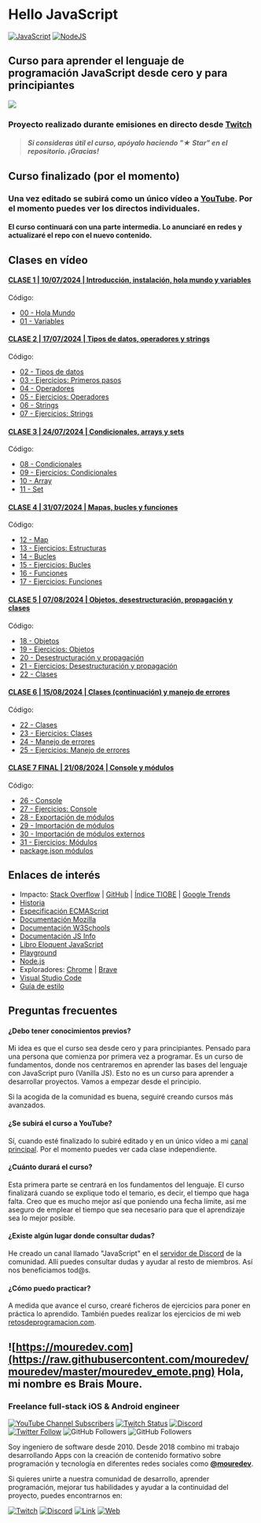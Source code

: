 # Hello JavaScript

[![JavaScript](https://img.shields.io/badge/JavaScript-ES6+-yellow?style=for-the-badge&logo=javascript&logoColor=white&labelColor=101010)](https://developer.mozilla.org/es/docs/Web/JavaScript) [![NodeJS](https://img.shields.io/badge/NODEJS-v20+-green?style=for-the-badge&logo=nodedotjs&logoColor=white&labelColor=101010)](https://nodejs.org/)

## Curso para aprender el lenguaje de programación JavaScript desde cero y para principiantes

![](./Images/header.jpg)

### Proyecto realizado durante emisiones en directo desde [Twitch](https://twitch.tv/mouredev)
> ##### Si consideras útil el curso, apóyalo haciendo "★ Star" en el repositorio. ¡Gracias!

## Curso finalizado (por el momento)

### Una vez editado se subirá como un único vídeo a [YouTube](https://youtube.com/@mouredev). Por el momento puedes ver los directos individuales.
#### El curso continuará con una parte intermedia. Lo anunciaré en redes y actualizaré el repo con el nuevo contenido.

## Clases en vídeo

#### [CLASE 1 | 10/07/2024 | Introducción, instalación, hola mundo y variables](https://www.youtube.com/live/hoULS5isDck?si=qtcStT34Ef8ETBmB&t=915)

Código:

* [00 - Hola Mundo](./Basic/00-helloworld.js)
* [01 - Variables](./Basic/01-variables.js)

#### [CLASE 2 | 17/07/2024 | Tipos de datos, operadores y strings](https://www.youtube.com/live/euVbF1eatEY?si=nHS3QznAlA_C39NK&t=808)

Código:

* [02 - Tipos de datos](./Basic/02-datatypes.js)
* [03 - Ejercicios: Primeros pasos](./Basic/03-beginner-exercises.js)
* [04 - Operadores](./Basic/04-operators.js)
* [05 - Ejercicios: Operadores](./Basic/05-operators-exercises.js)
* [06 - Strings](./Basic/06-strings.js)
* [07 - Ejercicios: Strings](./Basic/07-strings-exercises.js)

#### [CLASE 3 | 24/07/2024 | Condicionales, arrays y sets](https://www.youtube.com/live/XCNjoIoO3Ws?si=3XCjdZ9r41JID-by&t=978)

Código:

* [08 - Condicionales](./Basic/08-conditionals.js)
* [09 - Ejercicios: Condicionales](./Basic/09-conditionals-exercises.js)
* [10 - Array](./Basic/10-array.js)
* [11 - Set](./Basic/11-set.js)

#### [CLASE 4 | 31/07/2024 | Mapas, bucles y funciones](https://www.youtube.com/live/xg1GeHKiNzU?si=oiWHK8bDTZ1c98hF&t=885)

Código:

* [12 - Map](./Basic/12-map.js)
* [13 - Ejercicios: Estructuras](./Basic/13-structures-exercises.js)
* [14 - Bucles](./Basic/14-loops.js)
* [15 - Ejercicios: Bucles](./Basic/15-loops-exercises.js)
* [16 - Funciones](./Basic/16-functions.js)
* [17 - Ejercicios: Funciones](./Basic/17-functions-exercises.js)

#### [CLASE 5 | 07/08/2024 | Objetos, desestructuración, propagación y clases](https://www.youtube.com/live/SBXEpAx_y_Q?si=Sbqqa2-_eGwsUkH-&t=958)

Código:

* [18 - Objetos](./Basic/18-objects.js)
* [19 - Ejercicios: Objetos](./Basic/19-objects-exercises.js)
* [20 - Desestructuración y propagación](./Basic/20-destructuring-spreading.js)
* [21 - Ejercicios: Desestructuración y propagación](./Basic/21-destructuring-spreading-exercises.js)
* [22 - Clases](./Basic/22-classes.js)

#### [CLASE 6 | 15/08/2024 | Clases (continuación) y manejo de errores](https://www.youtube.com/live/8p6SLAIgwZI?si=MS9o7qIhezx9NTQX&t=902)

Código:

* [22 - Clases](./Basic/22-classes.js)
* [23 - Ejercicios: Clases](./Basic/23-classes-exercises.js)
* [24 - Manejo de errores](./Basic/24-error-handling.js)
* [25 - Ejercicios: Manejo de errores](./Basic/25-error-handling-exercises.js)
  

#### [CLASE 7 FINAL | 21/08/2024 | Console y módulos](https://www.youtube.com/live/PAnxhBE5kIE?si=V0F_NsKO9lmhhatu&t=555)

Código:

* [26 - Console](./Basic/26-console-methods.js)
* [27 - Ejercicios: Console](./Basic/27-console-methods-exercises.js)
* [28 - Exportación de módulos](./Basic/28-export-modules.js)
* [29 - Importación de módulos](./Basic/29-import-modules.js)
* [30 - Importación de módulos externos](./Basic/30-import-external-modules.js)
* [31 - Ejercicios: Módulos](./Basic/31-modules-exercises.cjs)
* [package.json módulos](./Basic/package.json)

## Enlaces de interés

* Impacto: [Stack Overflow](https://survey.stackoverflow.co/2023/#most-popular-technologies-language) | [GitHub](https://github.blog/2023-11-08-the-state-of-open-source-and-ai/) | [Índice TIOBE](https://www.tiobe.com/tiobe-index/) | [Google Trends](https://trends.google.es/trends/explore?cat=5&date=today%205-y&q=%2Fm%2F02p97,%2Fm%2F05z1_,%2Fm%2F07sbkfb&hl=es)
* [Historia](https://es.wikipedia.org/wiki/JavaScript)
* [Especificación ECMAScript](https://tc39.es/ecma262/)
* [Documentación Mozilla](https://developer.mozilla.org/es/docs/Web/JavaScript)
* [Documentación W3Schools](https://www.w3schools.com/js/)
* [Documentación JS Info](https://es.javascript.info/)
* [Libro Eloquent JavaScript](https://eloquentjavascript.net/)
* [Playground](https://runjs.app/play)
* [Node.js](https://nodejs.org)
* Exploradores: [Chrome](https://www.google.com/intl/es_es/chrome/) | [Brave](https://brave.com/download/)
* [Visual Studio Code](https://code.visualstudio.com/)
* [Guía de estilo](https://google.github.io/styleguide/jsguide.html)


## Preguntas frecuentes

#### ¿Debo tener conocimientos previos?
Mi idea es que el curso sea desde cero y para principiantes. Pensado para una persona que comienza por primera vez a programar. Es un curso de fundamentos, donde nos centraremos en aprender las bases del lenguaje con JavaScript puro (Vanilla JS). Esto no es un curso para aprender a desarrollar proyectos. Vamos a empezar desde el principio.

Si la acogida de la comunidad es buena, seguiré creando cursos más avanzados.

#### ¿Se subirá el curso a YouTube?
Sí, cuando esté finalizado lo subiré editado y en un único vídeo a mi [canal principal](https://youtube.com/@mouredev). Por el momento puedes ver cada clase independiente.

#### ¿Cuánto durará el curso?
Esta primera parte se centrará en los fundamentos del lenguaje. El curso finalizará cuando se explique todo el temario, es decir, el tiempo que haga falta. Creo que es mucho mejor así que poniendo una fecha límite, así me aseguro de emplear el tiempo que sea necesario para que el aprendizaje sea lo mejor posible.

#### ¿Existe algún lugar donde consultar dudas?
He creado un canal llamado "JavaScript" en el [servidor de Discord](https://discord.gg/mouredev) de la comunidad. Allí puedes consultar dudas y ayudar al resto de miembros. Así nos beneficiamos tod@s.

#### ¿Cómo puedo practicar?
A medida que avance el curso, crearé ficheros de ejercicios para poner en práctica lo aprendido. También puedes realizar los ejercicios de mi web [retosdeprogramacion.com](https://retosdeprogramacion.com).

## ![https://mouredev.com](https://raw.githubusercontent.com/mouredev/mouredev/master/mouredev_emote.png) Hola, mi nombre es Brais Moure.
### Freelance full-stack iOS & Android engineer

[![YouTube Channel Subscribers](https://img.shields.io/youtube/channel/subscribers/UCxPD7bsocoAMq8Dj18kmGyQ?style=social)](https://youtube.com/mouredevapps?sub_confirmation=1)
[![Twitch Status](https://img.shields.io/twitch/status/mouredev?style=social)](https://twitch.com/mouredev)
[![Discord](https://img.shields.io/discord/729672926432985098?style=social&label=Discord&logo=discord)](https://mouredev.com/discord)
[![Twitter Follow](https://img.shields.io/twitter/follow/mouredev?style=social)](https://twitter.com/mouredev)
![GitHub Followers](https://img.shields.io/github/followers/mouredev?style=social)
![GitHub Followers](https://img.shields.io/github/stars/mouredev?style=social)

Soy ingeniero de software desde 2010. Desde 2018 combino mi trabajo desarrollando Apps con la creación de contenido formativo sobre programación y tecnología en diferentes redes sociales como **[@mouredev](https://moure.dev)**.

Si quieres unirte a nuestra comunidad de desarrollo, aprender programación, mejorar tus habilidades y ayudar a la continuidad del proyecto, puedes encontrarnos en:

[![Twitch](https://img.shields.io/badge/Twitch-Programación_en_directo-9146FF?style=for-the-badge&logo=twitch&logoColor=white&labelColor=101010)](https://twitch.tv/mouredev)
[![Discord](https://img.shields.io/badge/Discord-Servidor_de_la_comunidad-5865F2?style=for-the-badge&logo=discord&logoColor=white&labelColor=101010)](https://mouredev.com/discord)
[![Link](https://img.shields.io/badge/Links_de_interés-moure.dev-39E09B?style=for-the-badge&logo=Linktree&logoColor=white&labelColor=101010)](https://moure.dev) [![Web](https://img.shields.io/badge/GitHub-MoureDev-14a1f0?style=for-the-badge&logo=github&logoColor=white&labelColor=101010)](https://github.com/mouredev)
